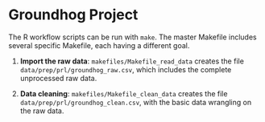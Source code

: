 # Groundhog Project

The R workflow scripts can be run with `make`. The master Makefile includes several specific Makefile, each having a different goal.

1. **Import the raw data**: `makefiles/Makefile_read_data` creates the file `data/prep/prl/groundhog_raw.csv`, which includes the complete unprocessed raw data.

2. **Data cleaning**: `makefiles/Makefile_clean_data` creates the file `data/prep/prl/groundhog_clean.csv`, with the basic data wrangling on the raw data.


